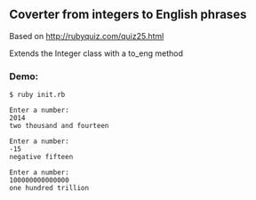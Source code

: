 ## Coverter from integers to English phrases
Based on http://rubyquiz.com/quiz25.html

Extends the Integer class with a to_eng method

### Demo:
    $ ruby init.rb

    Enter a number: 
    2014
    two thousand and fourteen
    
    Enter a number: 
    -15
    negative fifteen
    
    Enter a number: 
    100000000000000
    one hundred trillion
    
